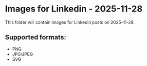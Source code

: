# Images for Linkedin - 2025-11-28

This folder will contain images for Linkedin posts on 2025-11-28.

## Supported formats:
- PNG
- JPG/JPEG
- SVG
